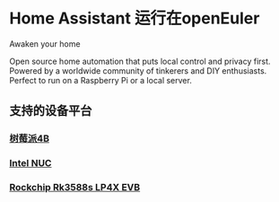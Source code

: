 # Home Assistant 运行在openEuler
Awaken your home

Open source home automation that puts local control and privacy first. Powered by a worldwide community of tinkerers and DIY enthusiasts. Perfect to run on a Raspberry Pi or a local server.


## 支持的设备平台
### [树莓派4B](edgex/Raspberrypi.md)  
### [Intel NUC](edgex/intel_nuc.md)
### [Rockchip Rk3588s LP4X EVB ](edgex/rockchip.md)
